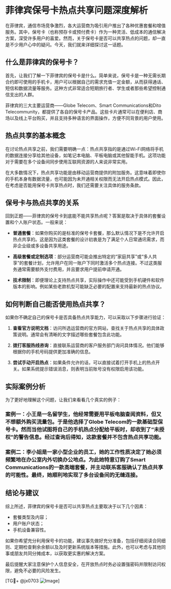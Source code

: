 # 菲律宾保号卡热点共享问题深度解析

在菲律宾，通信市场竞争激烈，各大运营商为吸引用户推出了各种优惠套餐和增值服务。其中，保号卡（也称预存卡或预付费卡）作为一种灵活、低成本的通信解决方案，深受许多用户的喜爱。然而，关于保号卡是否可以共享热点的问题，却一直是不少用户心中的疑问。今天，我们就来详细探讨这一话题。

## 什么是菲律宾的保号卡？

首先，让我们了解一下菲律宾的保号卡是什么。简单来说，保号卡是一种无需长期合约即可使用的手机卡，用户可以根据自己的需求充值一定金额，从而获得通话、短信和数据流量等服务。这种方式非常适合短期旅行者、学生或者那些希望控制通信支出的人群。

菲律宾的三大主要运营商——Globe Telecom、Smart Communications和Dito Telecommunity，都提供了各自的保号卡产品。这些卡片通常可以在便利店、商场以及线上平台购买，并且支持多种语言的界面操作，方便不同背景的用户使用。

## 热点共享的基本概念

在讨论热点共享之前，我们需要明确一点：热点共享指的是通过Wi-Fi网络将手机的数据连接分享给其他设备，如笔记本电脑、平板电脑或其他智能手机。这项功能对于需要在多个设备间同步使用互联网资源的人来说非常实用。

在大多数情况下，热点共享功能是由移动运营商提供的附加服务。这意味着即使你的手机本身有数据流量，也可能因为未开通相关权限而无法开启热点模式。因此，在考虑是否能用保号卡共享热点时，我们还需要关注具体的服务条款。

## 保号卡与热点共享的关系

回到正题——菲律宾的保号卡到底能不能共享热点呢？答案是取决于具体的套餐设置和个人账户状态。一般来说：

- **普通套餐**：如果你购买的是标准的保号卡套餐，那么默认情况下是不允许开启热点共享的。这是因为这类套餐的设计初衷是为了满足个人日常通讯需求，而非企业级或多设备共享用途。
  
- **高级套餐或定制选项**：部分运营商可能会推出特定的“家庭共享”或“多人共享”的套餐计划，允许用户在同一账户下同时激活多个热点连接。不过这类服务通常需要额外支付费用，并且要求用户提前申请开通。

- **技术限制**：即便理论上支持热点共享，实际操作中还可能受到手机硬件和软件版本的影响。例如某些老款机型可能缺乏必要的配置来支持最新的热点协议。

## 如何判断自己能否使用热点共享？

如果你不确定自己的保号卡是否具备热点共享能力，可以采取以下步骤进行验证：

1. **查看官方说明文档**：访问所选运营商的官方网站，查找关于热点共享的具体政策说明。通常会有清晰的文字描述哪些套餐包含此功能。
   
2. **拨打客服热线咨询**：直接联系运营商的客户服务部门询问具体情况。他们能够根据你的手机号码提供更加准确的信息。
   
3. **尝试手动开启热点**：如果条件允许的话，可以直接试着打开手机上的热点开关。如果系统提示错误消息，则表明当前账号没有权限启用该功能。

## 实际案例分析

为了更好地理解这个问题，让我们来看看几个真实的例子：

### 案例一：小王是一名留学生，他经常需要用平板电脑查阅资料，但又不想额外购买流量包。于是他选择了Globe Telecom的一款基础型保号卡。然而当他试图将自己的手机热点分配给平板时，却收到了“未授权”的警告信息。经过查询后得知，这款套餐并不包含热点共享功能。

### 案例二：李小姐是一家小型企业的员工，她的工作性质决定了她必须频繁地在办公室内外切换办公地点。为此她特意订购了Smart Communications的一款高端套餐，并主动联系客服确认了热点共享的可能性。最终，她顺利地实现了多台设备间的无缝连接。

## 结论与建议

综上所述，菲律宾的保号卡是否可以共享热点主要取决于以下几个因素：
- 套餐类型及内容；
- 用户账户状态；
- 手机设备兼容性。

如果你希望充分利用保号卡的功能，建议事先做好充分准备，包括仔细阅读合同细则、定期检查剩余余额以及及时更新系统版本等措施。此外，也可以考虑与其他同事或朋友共同分摊成本，以获取更实惠的解决方案。

最后提醒大家注意保护个人信息安全，在开放热点时务必设置强密码并限制访问权限，避免不必要的风险发生。

[TG💪+ @jx0703 ![Image](https://github.com/user-attachments/assets/dbca1d08-cadb-493c-b0ec-ad6f7a83f270)]